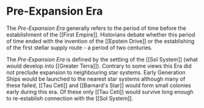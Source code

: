 # Pre-Expansion Era

The *Pre-Expansion Era* generally refers  to the period of time before the establishment of the [[First Empire]]. Historians debate whether this period of time ended with the invention of the [[Epstein Drive]] or the establishing of the first stellar supply route - a period of two centuries.  

The *Pre-Expansion Era* is defined by the settling of the [[Sol System]] (what would develop into [[Greater Terra]]). Contrary to some views this Era did not preclude expansion to neighbouring star systems. Early Generation Ships would be launched to the nearest star systems although many of these failed, [[Tau Ceti]] and [[Barnard's Star]] would form small colonies early during this era. Of these only [[Tau Ceti]] would survive long enough to re-establish connection with the [[Sol System]].